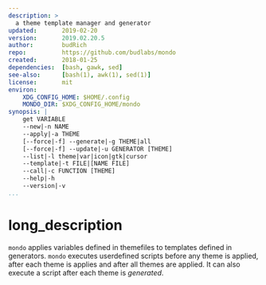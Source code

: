 ```yaml
---
description: >
  a theme template manager and generator
updated:       2019-02-20
version:       2019.02.20.5
author:        budRich
repo:          https://github.com/budlabs/mondo
created:       2018-01-25
dependencies:  [bash, gawk, sed]
see-also:      [bash(1), awk(1), sed(1)]
license:       mit
environ:
    XDG_CONFIG_HOME: $HOME/.config
    MONDO_DIR: $XDG_CONFIG_HOME/mondo
synopsis: |
    get VARIABLE   
    --new|-n NAME  
    --apply|-a THEME  
    [--force|-f] --generate|-g THEME|all  
    [--force|-f] --update|-u GENERATOR [THEME]
    --list|-l theme|var|icon|gtk|cursor   
    --template|-t FILE|[NAME FILE] 
    --call|-c FUNCTION [THEME]
    --help|-h  
    --version|-v  
...
```




# long_description

`mondo` applies variables defined in themefiles to templates defined in generators. `mondo` executes userdefined scripts before any theme is applied, after each theme is applies and after all themes are applied. It can also execute a script after each theme is *generated*.  
